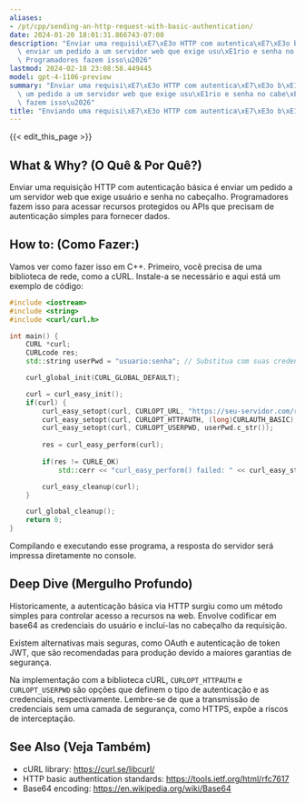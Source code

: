 ```yaml
---
aliases:
- /pt/cpp/sending-an-http-request-with-basic-authentication/
date: 2024-01-20 18:01:31.866743-07:00
description: "Enviar uma requisi\xE7\xE3o HTTP com autentica\xE7\xE3o b\xE1sica \xE9\
  \ enviar um pedido a um servidor web que exige usu\xE1rio e senha no cabe\xE7alho.\
  \ Programadores fazem isso\u2026"
lastmod: 2024-02-18 23:08:58.449445
model: gpt-4-1106-preview
summary: "Enviar uma requisi\xE7\xE3o HTTP com autentica\xE7\xE3o b\xE1sica \xE9 enviar\
  \ um pedido a um servidor web que exige usu\xE1rio e senha no cabe\xE7alho. Programadores\
  \ fazem isso\u2026"
title: "Enviando uma requisi\xE7\xE3o HTTP com autentica\xE7\xE3o b\xE1sica"
---
```


{{< edit_this_page >}}

## What & Why? (O Quê & Por Quê?)
Enviar uma requisição HTTP com autenticação básica é enviar um pedido a um servidor web que exige usuário e senha no cabeçalho. Programadores fazem isso para acessar recursos protegidos ou APIs que precisam de autenticação simples para fornecer dados.

## How to: (Como Fazer:)
Vamos ver como fazer isso em C++. Primeiro, você precisa de uma biblioteca de rede, como a cURL. Instale-a se necessário e aqui está um exemplo de código:

```c++
#include <iostream>
#include <string>
#include <curl/curl.h>

int main() {
    CURL *curl;
    CURLcode res;
    std::string userPwd = "usuario:senha"; // Substitua com suas credenciais

    curl_global_init(CURL_GLOBAL_DEFAULT);

    curl = curl_easy_init();
    if(curl) {
        curl_easy_setopt(curl, CURLOPT_URL, "https://seu-servidor.com/recurso"); // Substitua com a URL
        curl_easy_setopt(curl, CURLOPT_HTTPAUTH, (long)CURLAUTH_BASIC);
        curl_easy_setopt(curl, CURLOPT_USERPWD, userPwd.c_str());
        
        res = curl_easy_perform(curl);
        
        if(res != CURLE_OK)
            std::cerr << "curl_easy_perform() failed: " << curl_easy_strerror(res) << std::endl;

        curl_easy_cleanup(curl);
    }

    curl_global_cleanup();
    return 0;
}
```

Compilando e executando esse programa, a resposta do servidor será impressa diretamente no console.

## Deep Dive (Mergulho Profundo)
Historicamente, a autenticação básica via HTTP surgiu como um método simples para controlar acesso a recursos na web. Envolve codificar em base64 as credenciais do usuário e incluí-las no cabeçalho da requisição.

Existem alternativas mais seguras, como OAuth e autenticação de token JWT, que são recomendadas para produção devido a maiores garantias de segurança.

Na implementação com a biblioteca cURL, `CURLOPT_HTTPAUTH` e `CURLOPT_USERPWD` são opções que definem o tipo de autenticação e as credenciais, respectivamente. Lembre-se de que a transmissão de credenciais sem uma camada de segurança, como HTTPS, expõe a riscos de interceptação.

## See Also (Veja Também)
- cURL library: https://curl.se/libcurl/
- HTTP basic authentication standards: https://tools.ietf.org/html/rfc7617
- Base64 encoding: https://en.wikipedia.org/wiki/Base64
